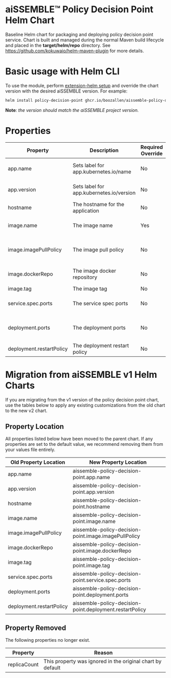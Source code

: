# aiSSEMBLE&trade; Policy Decision Point Helm Chart
Baseline Helm chart for packaging and deploying policy decision point service. Chart is built and managed during the normal Maven build lifecycle and placed in the **target/helm/repo** directory. See https://github.com/kokuwaio/helm-maven-plugin for more details. 

# Basic usage with Helm CLI
To use the module, perform [extension-helm setup](../README.md#leveraging-extensions-helm) and override the chart version with the desired aiSSEMBLE version. For example:
```bash
helm install policy-decision-point ghcr.io/boozallen/aissemble-policy-decision-point-chart --version <AISSEMBLE-VERSION>
```
**Note**: *the version should match the aiSSEMBLE project version.*

# Properties
| Property                      | Description                                 | Required Override | Default                                                                            |
|-------------------------------|---------------------------------------------|-------------------|------------------------------------------------------------------------------------|
| app.name                      | Sets label for app.kubernetes.io/name       | No                | Chart.Name (aissemble-policy-decision-point)                                       |
| app.version                   | Sets label for app.kubernetes.io/version    | No                | Chart.AppVersion (aiSSEMBLE project version)                                       |
| hostname                      | The hostname for the application            | No                | policy-decision-point                                                              |
| image.name                    | The image name                              | Yes               | boozallen/aissemble-policy-decision-point                                          |
| image.imagePullPolicy         | The image pull policy                       | No                | Always (ensures local docker image is pulled, rather than from Nexus repo)         |
| image.dockerRepo              | The image docker repository                 | No                | NB: OSS: update with aissemble docker repository                                   |
| image.tag                     | The image tag                               | No                | Chart.AppVersion                                                                   |
| service.spec.ports            | The service spec ports                      | No                | - name: rest-api <br/>&emsp;&emsp;port: 8080 <br/>&emsp;&emsp;targetPort: 8080     |
| deployment.ports              | The deployment ports                        | No                | - name: http-1 <br/>&emsp;&emsp;containerPort: 8080 <br/>&emsp;&emsp;protocol: TCP |
| deployment.restartPolicy      | The deployment restart policy               | No                | Always                                                                             |

# Migration from aiSSEMBLE v1 Helm Charts
If you are migrating from the v1 version of the policy decision point chart, use the tables below to apply any existing customizations from the old chart to the new v2 chart.

## Property Location
All properties listed below have been moved to the parent chart. If any properties are set to the default value, we recommend removing them from your values file entirely.

| Old Property Location                      | New Property Location                                                   |                                                                                                                                                                       
|--------------------------------------------|-------------------------------------------------------------------------|
| app.name                                   | aissemble-policy-decision-point.app.name                                |                                                                                                                                 
| app.version                                | aissemble-policy-decision-point.app.version                             |                                                                                                                                    
| hostname                                   | aissemble-policy-decision-point.hostname                                |                                                                                                                                                           
| image.name                                 | aissemble-policy-decision-point.image.name                              |                                                                                                                                       
| image.imagePullPolicy                      | aissemble-policy-decision-point.image.imagePullPolicy                   |                                                                                                      
| image.dockerRepo                           | aissemble-policy-decision-point.image.dockerRepo                        |                                                                                                                             
| image.tag                                  | aissemble-policy-decision-point.image.tag                               |                                                                                                                                                             
| service.spec.ports                         | aissemble-policy-decision-point.service.spec.ports                      | 
| deployment.ports                           | aissemble-policy-decision-point.deployment.ports                        | 
| deployment.restartPolicy                   | aissemble-policy-decision-point.deployment.restartPolicy                | 

## Property Removed
The following properties no longer exist.

| Property                                   | Reason                                                          |                                                                                                                                                                       
|--------------------------------------------|-----------------------------------------------------------------|
| replicaCount                               | This property was ignored in the original chart by default      | 

